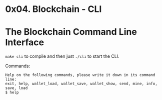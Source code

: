 # 0x04. Blockchain - CLI
# The Blockchain Command Line Interface
`make cli` to compile and then just `./cli` to start the CLI.

Commands:
```
Help on the following commands, please write it down in its command line:
exit, help, wallet_load, wallet_save, wallet_show, send, mine, info, save, load
$ help
```
